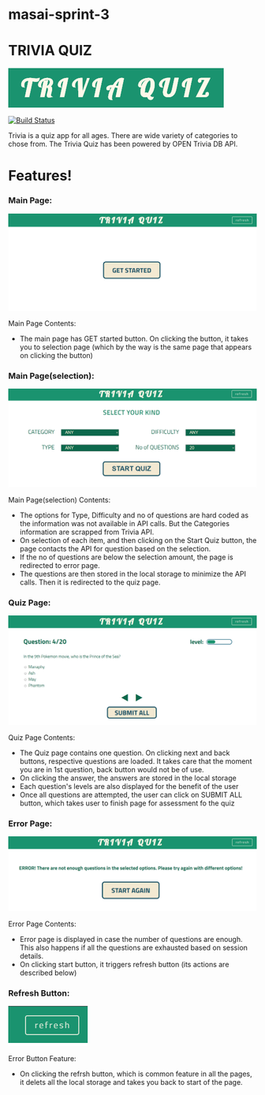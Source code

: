 # masai-sprint-3

# TRIVIA QUIZ

[![N|Solid](https://raw.githubusercontent.com/arjun1237/masai-sprint-3/master/Trivia%20Quiz/resources/trivia%20logo.PNG)](https://nodesource.com/products/nsolid)

[![Build Status](https://travis-ci.org/joemccann/dillinger.svg?branch=master)](https://travis-ci.org/joemccann/dillinger)

Trivia is a quiz app for all ages. There are wide variety of categories to chose from. The Trivia Quiz has been powered by OPEN Trivia DB API.

# Features!

### Main Page:

[![N|Solid](https://raw.githubusercontent.com/arjun1237/masai-sprint-3/master/Trivia%20Quiz/resources/get%20started.PNG)](https://nodesource.com/products/nsolid)

Main Page Contents:
  - The main page has GET started button. On clicking the button, it takes you to selection page (which by the way is the same page that appears on clicking the button)


### Main Page(selection):

[![N|Solid](https://raw.githubusercontent.com/arjun1237/masai-sprint-3/master/Trivia%20Quiz/resources/select%20cat.PNG)](https://nodesource.com/products/nsolid)

Main Page(selection) Contents:
  - The options for Type, Difficulty and no of questions are hard coded as the information was not available in API calls. But the Categories information are scrapped from Trivia API.
  - On selection of each item, and then clicking on the Start Quiz button, the page contacts the API for question based on the selection.
  - If the no of questions are below the selection amount, the page is redirected to error page.
  - The questions are then stored in the local storage to minimize the API calls. Then it is redirected to the quiz page.

### Quiz Page:

[![N|Solid](https://raw.githubusercontent.com/arjun1237/masai-sprint-3/master/Trivia%20Quiz/resources/question%20page.PNG)](https://nodesource.com/products/nsolid)

Quiz Page Contents:
  - The Quiz page contains one question. On clicking next and back buttons, respective questions are loaded. It takes care that the moment you are in 1st question, back button would not be of use.
  - On clicking the answer, the answers are stored in the local storage
  - Each question's levels are also displayed for the benefit of the user
  - Once all questions are attempted, the user can click on SUBMIT ALL button, which takes user to finish page for assessment fo the quiz

### Error Page:

[![N|Solid](https://raw.githubusercontent.com/arjun1237/masai-sprint-3/master/Trivia%20Quiz/resources/error.PNG)](https://nodesource.com/products/nsolid)

Error Page Contents:
  - Error page is displayed in case the number of questions are enough. This also happens if all the questions are exhausted based on session details.
  - On clicking start button, it triggers refresh button (its actions are described below)

### Refresh Button:

[![N|Solid](https://raw.githubusercontent.com/arjun1237/masai-sprint-3/master/Trivia%20Quiz/resources/refresh.PNG)](https://nodesource.com/products/nsolid)

Error Button Feature:
  - On clicking the refrsh button, which is common feature in all the pages, it delets all the local storage and takes you back to start of the page.
